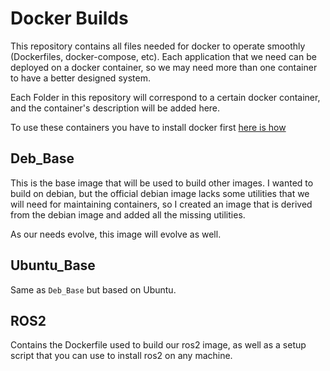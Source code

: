 # Docker Builds

This repository contains all files needed for docker to operate smoothly (Dockerfiles, docker-compose, etc). Each application that we need can be deployed on a docker container, so we may need more than one container to have a better designed system.

Each Folder in this repository will correspond to a certain docker container, and the container's description will be added here.

To use these containers you have to install docker first [here is how](./Install_docker.md)

## Deb_Base

This is the base image that will be used to build other images. I wanted to build on debian, but the official debian image lacks some utilities that we will need for maintaining containers, so I created an image that is derived from the debian image and added all the missing utilities.

As our needs evolve, this image will evolve as well.


## Ubuntu_Base

Same as `Deb_Base` but based on Ubuntu.

## ROS2
Contains the Dockerfile used to build our ros2 image, as well as a setup script that you can use to install ros2 on any machine.